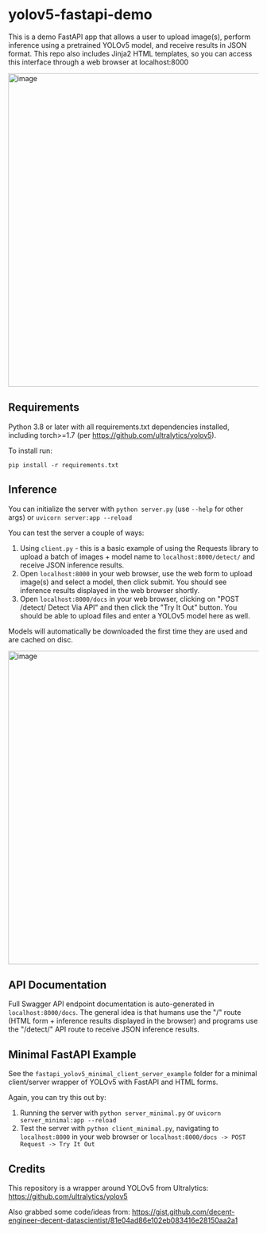 # yolov5-fastapi-demo

This is a demo FastAPI app that allows a user to upload image(s), perform inference using a pretrained YOLOv5 model, and receive results in JSON format. This repo also includes Jinja2 HTML templates, so you can access this interface through a web browser at localhost:8000

<img src="https://user-images.githubusercontent.com/47000850/107603157-e05aae00-6bf9-11eb-8c1a-2715fdc27066.png" alt="image" width="630"/>

## Requirements
Python 3.8 or later with all requirements.txt dependencies installed, including torch>=1.7 (per https://github.com/ultralytics/yolov5).

To install run:
```
pip install -r requirements.txt
```

## Inference

You can initialize the server with `python server.py` (use `--help` for other args) or `uvicorn server:app --reload`

You can test the server a couple of ways:
1. Using `client.py` - this is a basic example of using the Requests library to upload a batch of images + model name to `localhost:8000/detect/` and receive JSON inference results. 
1. Open `localhost:8000` in your web browser, use the web form to upload image(s) and select a model, then click submit. You should see inference results displayed in the web browser shortly. 
1. Open `localhost:8000/docs` in your web browser, clicking on "POST /detect/ Detect Via API" and then click the "Try It Out" button. You should be able to upload files and enter a YOLOv5 model here as well.

Models will automatically be downloaded the first time they are used and are cached on disc.

<img src="https://user-images.githubusercontent.com/47000850/107911503-bae7e000-6f2a-11eb-8be4-cf662608546e.png" alt="image" width="630"/>

## API Documentation
Full Swagger API endpoint documentation is auto-generated in `localhost:8000/docs`. The general idea is that humans use the "/" route (HTML form + inference results displayed in the browser) and programs use the "/detect/" API route to receive JSON inference results.

## Minimal FastAPI Example

See the `fastapi_yolov5_minimal_client_server_example` folder for a minimal client/server wrapper of YOLOv5 with FastAPI and HTML forms.

Again, you can try this out by:
1. Running the server with `python server_minimal.py` or `uvicorn server_minimal:app --reload`
1. Test the server with `python client_minimal.py`, navigating to `localhost:8000` in your web browser or `localhost:8000/docs -> POST Request -> Try It Out`

## Credits

This repository is a wrapper around YOLOv5 from Ultralytics: https://github.com/ultralytics/yolov5

Also grabbed some code/ideas from: https://gist.github.com/decent-engineer-decent-datascientist/81e04ad86e102eb083416e28150aa2a1
